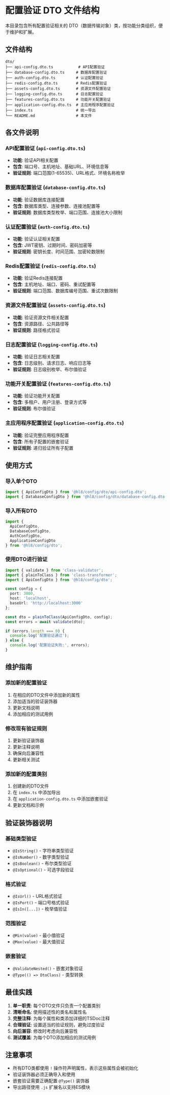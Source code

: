 # 配置验证 DTO 文件结构

本目录包含所有配置验证相关的 DTO（数据传输对象）类，按功能分类组织，便于维护和扩展。

## 文件结构

```text
dto/
├── api-config.dto.ts           # API配置验证
├── database-config.dto.ts     # 数据库配置验证
├── auth-config.dto.ts         # 认证配置验证
├── redis-config.dto.ts        # Redis配置验证
├── assets-config.dto.ts       # 资源文件配置验证
├── logging-config.dto.ts      # 日志配置验证
├── features-config.dto.ts     # 功能开关配置验证
├── application-config.dto.ts  # 主应用程序配置验证
├── index.ts                   # 统一导出
└── README.md                  # 本文件
```

## 各文件说明

### API配置验证 (`api-config.dto.ts`)

- **功能**: 验证API相关配置
- **包含**: 端口号、主机地址、基础URL、环境信息等
- **验证规则**: 端口范围(1-65535)、URL格式、环境名称枚举

### 数据库配置验证 (`database-config.dto.ts`)

- **功能**: 验证数据库连接配置
- **包含**: 数据库类型、连接参数、连接池配置等
- **验证规则**: 数据库类型枚举、端口范围、连接池大小限制

### 认证配置验证 (`auth-config.dto.ts`)

- **功能**: 验证认证相关配置
- **包含**: JWT密钥、过期时间、密码加密等
- **验证规则**: 密钥长度、时间范围、加密轮数限制

### Redis配置验证 (`redis-config.dto.ts`)

- **功能**: 验证Redis连接配置
- **包含**: 主机地址、端口、密码、重试配置等
- **验证规则**: 端口范围、数据库编号范围、重试次数限制

### 资源文件配置验证 (`assets-config.dto.ts`)

- **功能**: 验证资源文件相关配置
- **包含**: 资源路径、公共路径等
- **验证规则**: 路径格式验证

### 日志配置验证 (`logging-config.dto.ts`)

- **功能**: 验证日志相关配置
- **包含**: 日志级别、请求日志、响应日志等
- **验证规则**: 日志级别枚举、布尔值验证

### 功能开关配置验证 (`features-config.dto.ts`)

- **功能**: 验证功能开关配置
- **包含**: 多租户、用户注册、登录方式等
- **验证规则**: 布尔值验证

### 主应用程序配置验证 (`application-config.dto.ts`)

- **功能**: 验证完整应用程序配置
- **包含**: 所有子配置的嵌套验证
- **验证规则**: 递归验证所有子配置

## 使用方式

### 导入单个DTO

```typescript
import { ApiConfigDto } from '@hl8/config/dto/api-config.dto';
import { DatabaseConfigDto } from '@hl8/config/dto/database-config.dto';
```

### 导入所有DTO

```typescript
import { 
  ApiConfigDto,
  DatabaseConfigDto,
  AuthConfigDto,
  ApplicationConfigDto
} from '@hl8/config/dto';
```

### 使用DTO进行验证

```typescript
import { validate } from 'class-validator';
import { plainToClass } from 'class-transformer';
import { ApiConfigDto } from '@hl8/config/dto';

const config = {
  port: 3000,
  host: 'localhost',
  baseUrl: 'http://localhost:3000'
};

const dto = plainToClass(ApiConfigDto, config);
const errors = await validate(dto);

if (errors.length === 0) {
  console.log('配置验证通过');
} else {
  console.log('配置验证失败:', errors);
}
```

## 维护指南

### 添加新的配置验证

1. 在相应的DTO文件中添加新的属性
2. 添加适当的验证装饰器
3. 更新文档说明
4. 添加相应的测试用例

### 修改现有验证规则

1. 更新验证装饰器
2. 更新注释说明
3. 确保向后兼容性
4. 更新相关测试

### 添加新的配置类别

1. 创建新的DTO文件
2. 在 `index.ts` 中添加导出
3. 在 `application-config.dto.ts` 中添加嵌套验证
4. 更新文档和示例

## 验证装饰器说明

### 基础类型验证

- `@IsString()` - 字符串类型验证
- `@IsNumber()` - 数字类型验证
- `@IsBoolean()` - 布尔类型验证
- `@IsOptional()` - 可选字段验证

### 格式验证

- `@IsUrl()` - URL格式验证
- `@IsPort()` - 端口号格式验证
- `@IsIn([...])` - 枚举值验证

### 范围验证

- `@Min(value)` - 最小值验证
- `@Max(value)` - 最大值验证

### 嵌套验证

- `@ValidateNested()` - 嵌套对象验证
- `@Type(() => DtoClass)` - 类型转换

## 最佳实践

1. **单一职责**: 每个DTO文件只负责一个配置类别
2. **清晰命名**: 使用描述性的类名和属性名
3. **完整注释**: 为每个属性和类添加详细的TSDoc注释
4. **合理验证**: 设置适当的验证规则，避免过度验证
5. **向后兼容**: 修改时考虑向后兼容性
6. **测试覆盖**: 为每个DTO添加相应的测试用例

## 注意事项

- 所有DTO类都使用 `!` 操作符声明属性，表示这些属性会被初始化
- 验证装饰器必须正确导入和使用
- 嵌套验证需要正确配置 `@Type()` 装饰器
- 导出路径使用 `.js` 扩展名以支持ES模块
